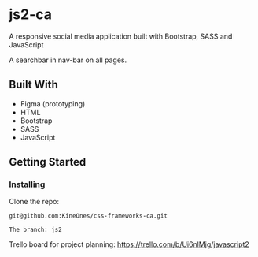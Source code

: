 # js2-ca

A responsive social media application built with Bootstrap, SASS and JavaScript

A searchbar in nav-bar on all pages.

## Built With

- Figma (prototyping)
- HTML
- Bootstrap
- SASS
- JavaScript

## Getting Started

### Installing

Clone the repo:

```
git@github.com:KineOnes/css-frameworks-ca.git

The branch: js2

```

Trello board for project planning: https://trello.com/b/Ui6nlMjg/javascript2
